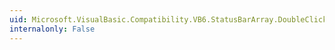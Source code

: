 ```yaml
---
uid: Microsoft.VisualBasic.Compatibility.VB6.StatusBarArray.DoubleClick
internalonly: False
---
```

